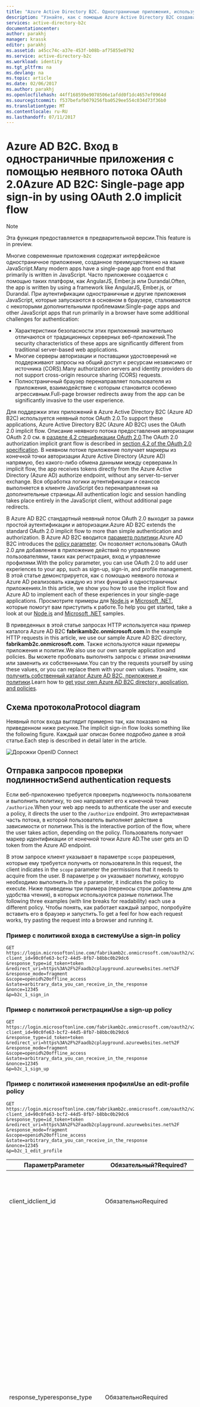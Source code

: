 ```yaml
---
title: "Azure Active Directory B2C. Одностраничные приложения, использующие неявный поток | Документация Майкрософт"
description: "Узнайте, как с помощью Azure Active Directory B2C создавать одностраничные приложения, использующие неявный поток OAuth 2.0."
services: active-directory-b2c
documentationcenter: 
author: parakhj
manager: krassk
editor: parakhj
ms.assetid: a45cc74c-a37e-453f-b08b-af75855e0792
ms.service: active-directory-b2c
ms.workload: identity
ms.tgt_pltfrm: na
ms.devlang: na
ms.topic: article
ms.date: 02/06/2017
ms.author: parakhj
ms.openlocfilehash: 44ff168599e9078506e1afdd0f1dc4657ef0964d
ms.sourcegitcommit: f537befafb079256fba0529ee554c034d73f36b0
ms.translationtype: MT
ms.contentlocale: ru-RU
ms.lasthandoff: 07/11/2017
---
```

# <a name="azure-ad-b2c-single-page-app-sign-in-by-using-oauth-20-implicit-flow"></a><span data-ttu-id="eb1cc-103">Azure AD B2C. Вход в одностраничные приложения с помощью неявного потока OAuth 2.0</span><span class="sxs-lookup"><span data-stu-id="eb1cc-103">Azure AD B2C: Single-page app sign-in by using OAuth 2.0 implicit flow</span></span>

> [!NOTE]
> <span data-ttu-id="eb1cc-104">Эта функция предоставляется в предварительной версии.</span><span class="sxs-lookup"><span data-stu-id="eb1cc-104">This feature is in preview.</span></span>
> 

<span data-ttu-id="eb1cc-105">Многие современные приложения содержат интерфейсное одностраничное приложение, созданное преимущественно на языке JavaScript.</span><span class="sxs-lookup"><span data-stu-id="eb1cc-105">Many modern apps have a single-page app front end that primarily is written in JavaScript.</span></span> <span data-ttu-id="eb1cc-106">Часто приложение создается с помощью таких платформ, как AngularJS, Ember.js или Durandal.</span><span class="sxs-lookup"><span data-stu-id="eb1cc-106">Often, the app is written by using a framework like AngularJS, Ember.js, or Durandal.</span></span> <span data-ttu-id="eb1cc-107">При аутентификации одностраничные и другие приложения JavaScript, которые запускаются в основном в браузере, сталкиваются с некоторыми дополнительными проблемами:</span><span class="sxs-lookup"><span data-stu-id="eb1cc-107">Single-page apps and other JavaScript apps that run primarily in a browser have some additional challenges for authentication:</span></span>

* <span data-ttu-id="eb1cc-108">Характеристики безопасности этих приложений значительно отличаются от традиционных серверных веб-приложений.</span><span class="sxs-lookup"><span data-stu-id="eb1cc-108">The security characteristics of these apps are significantly different from traditional server-based web applications.</span></span>
* <span data-ttu-id="eb1cc-109">Многие серверы авторизации и поставщики удостоверений не поддерживают запросы на общий доступ к ресурсам независимо от источника (CORS).</span><span class="sxs-lookup"><span data-stu-id="eb1cc-109">Many authorization servers and identity providers do not support cross-origin resource sharing (CORS) requests.</span></span>
* <span data-ttu-id="eb1cc-110">Полностраничный браузер перенаправляет пользователя из приложения, взаимодействие с которым становится особенно агрессивным.</span><span class="sxs-lookup"><span data-stu-id="eb1cc-110">Full-page browser redirects away from the app can be significantly invasive to the user experience.</span></span>

<span data-ttu-id="eb1cc-111">Для поддержки этих приложений в Azure Active Directory B2C (Azure AD B2C) используется неявный поток OAuth 2.0.</span><span class="sxs-lookup"><span data-stu-id="eb1cc-111">To support these applications, Azure Active Directory B2C (Azure AD B2C) uses the OAuth 2.0 implicit flow.</span></span> <span data-ttu-id="eb1cc-112">Описание неявного потока предоставления авторизации OAuth 2.0 см. в [разделе 4.2 спецификации OAuth 2.0](http://tools.ietf.org/html/rfc6749).</span><span class="sxs-lookup"><span data-stu-id="eb1cc-112">The OAuth 2.0 authorization implicit grant flow is described in [section 4.2 of the OAuth 2.0 specification](http://tools.ietf.org/html/rfc6749).</span></span> <span data-ttu-id="eb1cc-113">В неявном потоке приложение получает маркеры из конечной точки авторизации Azure Active Directory (Azure AD) напрямую, без какого-либо обмена данными между серверами.</span><span class="sxs-lookup"><span data-stu-id="eb1cc-113">In implicit flow, the app receives tokens directly from the Azure Active Directory (Azure AD) authorize endpoint, without any server-to-server exchange.</span></span> <span data-ttu-id="eb1cc-114">Вся обработка логики аутентификации и сеансов выполняется в клиенте JavaScript без перенаправления на дополнительные страницы.</span><span class="sxs-lookup"><span data-stu-id="eb1cc-114">All authentication logic and session handling takes place entirely in the JavaScript client, without additional page redirects.</span></span>

<span data-ttu-id="eb1cc-115">В Azure AD B2C стандартный неявный поток OAuth 2.0 выходит за рамки простой аутентификации и авторизации.</span><span class="sxs-lookup"><span data-stu-id="eb1cc-115">Azure AD B2C extends the standard OAuth 2.0 implicit flow to more than simple authentication and authorization.</span></span> <span data-ttu-id="eb1cc-116">В Azure AD B2C вводится [параметр политики](active-directory-b2c-reference-policies.md).</span><span class="sxs-lookup"><span data-stu-id="eb1cc-116">Azure AD B2C introduces the [policy parameter](active-directory-b2c-reference-policies.md).</span></span> <span data-ttu-id="eb1cc-117">Он позволяет использовать OAuth 2.0 для добавления в приложение действий по управлению пользователями, таких как регистрация, вход и управление профилями.</span><span class="sxs-lookup"><span data-stu-id="eb1cc-117">With the policy parameter, you can use OAuth 2.0 to add user experiences to your app, such as sign-up, sign-in, and profile management.</span></span> <span data-ttu-id="eb1cc-118">В этой статье демонстрируется, как с помощью неявного потока и Azure AD реализовать каждую из этих функций в одностраничных приложениях.</span><span class="sxs-lookup"><span data-stu-id="eb1cc-118">In this article, we show you how to use the implicit flow and Azure AD to implement each of these experiences in your single-page applications.</span></span> <span data-ttu-id="eb1cc-119">Просмотрите примеры для [Node.js](https://github.com/Azure-Samples/active-directory-b2c-javascript-singlepageapp-nodejs-webapi) и [Microsoft .NET](https://github.com/Azure-Samples/active-directory-b2c-javascript-singlepageapp-dotnet-webapi), которые помогут вам приступить к работе.</span><span class="sxs-lookup"><span data-stu-id="eb1cc-119">To help you get started, take a look at our [Node.js](https://github.com/Azure-Samples/active-directory-b2c-javascript-singlepageapp-nodejs-webapi) and [Microsoft .NET](https://github.com/Azure-Samples/active-directory-b2c-javascript-singlepageapp-dotnet-webapi) samples.</span></span>

<span data-ttu-id="eb1cc-120">В приведенных в этой статье запросах HTTP используется наш пример каталога Azure AD B2C **fabrikamb2c.onmicrosoft.com**.</span><span class="sxs-lookup"><span data-stu-id="eb1cc-120">In the example HTTP requests in this article, we use our sample Azure AD B2C directory, **fabrikamb2c.onmicrosoft.com**.</span></span> <span data-ttu-id="eb1cc-121">Также используются наши примеры приложения и политик.</span><span class="sxs-lookup"><span data-stu-id="eb1cc-121">We also use our own sample application and policies.</span></span> <span data-ttu-id="eb1cc-122">Вы можете пробовать выполнять запросы с этими значениями или заменить их собственными.</span><span class="sxs-lookup"><span data-stu-id="eb1cc-122">You can try the requests yourself by using these values, or you can replace them with your own values.</span></span>
<span data-ttu-id="eb1cc-123">Узнайте, как [получить собственный каталог Azure AD B2C, приложение и политики](#use-your-own-b2c-tenant).</span><span class="sxs-lookup"><span data-stu-id="eb1cc-123">Learn how to [get your own Azure AD B2C directory, application, and policies](#use-your-own-b2c-tenant).</span></span>


## <a name="protocol-diagram"></a><span data-ttu-id="eb1cc-124">Схема протокола</span><span class="sxs-lookup"><span data-stu-id="eb1cc-124">Protocol diagram</span></span>

<span data-ttu-id="eb1cc-125">Неявный поток входа выглядит примерно так, как показано на приведенном ниже рисунке.</span><span class="sxs-lookup"><span data-stu-id="eb1cc-125">The implicit sign-in flow looks something like the following figure.</span></span> <span data-ttu-id="eb1cc-126">Каждый шаг описан более подробно далее в этой статье.</span><span class="sxs-lookup"><span data-stu-id="eb1cc-126">Each step is described in detail later in the article.</span></span>

![Дорожки OpenID Connect](../media/active-directory-v2-flows/convergence_scenarios_implicit.png)

## <a name="send-authentication-requests"></a><span data-ttu-id="eb1cc-128">Отправка запросов проверки подлинности</span><span class="sxs-lookup"><span data-stu-id="eb1cc-128">Send authentication requests</span></span>
<span data-ttu-id="eb1cc-129">Если веб-приложению требуется проверить подлинность пользователя и выполнить политику, то оно направляет его к конечной точке `/authorize`.</span><span class="sxs-lookup"><span data-stu-id="eb1cc-129">When your web app needs to authenticate the user and execute a policy, it directs the user to the `/authorize` endpoint.</span></span> <span data-ttu-id="eb1cc-130">Это интерактивная часть потока, в которой пользователь выполняет действие в зависимости от политики.</span><span class="sxs-lookup"><span data-stu-id="eb1cc-130">This is the interactive portion of the flow, where the user takes action, depending on the policy.</span></span> <span data-ttu-id="eb1cc-131">Пользователь получает маркер идентификации от конечной точки Azure AD.</span><span class="sxs-lookup"><span data-stu-id="eb1cc-131">The user gets an ID token from the Azure AD endpoint.</span></span>

<span data-ttu-id="eb1cc-132">В этом запросе клиент указывает в параметре `scope` разрешения, которые ему требуется получить от пользователя.</span><span class="sxs-lookup"><span data-stu-id="eb1cc-132">In this request, the client indicates in the `scope` parameter the permissions that it needs to acquire from the user.</span></span> <span data-ttu-id="eb1cc-133">В параметре `p` он указывает политику, которую необходимо выполнить.</span><span class="sxs-lookup"><span data-stu-id="eb1cc-133">In the `p` parameter, it indicates the policy to execute.</span></span> <span data-ttu-id="eb1cc-134">Ниже приведены три примера (переносы строк добавлены для удобства чтения), в которых используются разные политики.</span><span class="sxs-lookup"><span data-stu-id="eb1cc-134">The following three examples (with line breaks for readability) each use a different policy.</span></span> <span data-ttu-id="eb1cc-135">Чтобы понять, как работает каждый запрос, попробуйте вставить его в браузер и запустить.</span><span class="sxs-lookup"><span data-stu-id="eb1cc-135">To get a feel for how each request works, try pasting the request into a browser and running it.</span></span>

### <a name="use-a-sign-in-policy"></a><span data-ttu-id="eb1cc-136">Пример с политикой входа в систему</span><span class="sxs-lookup"><span data-stu-id="eb1cc-136">Use a sign-in policy</span></span>
```
GET https://login.microsoftonline.com/fabrikamb2c.onmicrosoft.com/oauth2/v2.0/authorize?
client_id=90c0fe63-bcf2-44d5-8fb7-b8bbc0b29dc6
&response_type=id_token+token
&redirect_uri=https%3A%2F%2Faadb2cplayground.azurewebsites.net%2F
&response_mode=fragment
&scope=openid%20offline_access
&state=arbitrary_data_you_can_receive_in_the_response
&nonce=12345
&p=b2c_1_sign_in
```

### <a name="use-a-sign-up-policy"></a><span data-ttu-id="eb1cc-137">Пример с политикой регистрации</span><span class="sxs-lookup"><span data-stu-id="eb1cc-137">Use a sign-up policy</span></span>
```
GET https://login.microsoftonline.com/fabrikamb2c.onmicrosoft.com/oauth2/v2.0/authorize?
client_id=90c0fe63-bcf2-44d5-8fb7-b8bbc0b29dc6
&response_type=id_token+token
&redirect_uri=https%3A%2F%2Faadb2cplayground.azurewebsites.net%2F
&response_mode=fragment
&scope=openid%20offline_access
&state=arbitrary_data_you_can_receive_in_the_response
&nonce=12345
&p=b2c_1_sign_up
```

### <a name="use-an-edit-profile-policy"></a><span data-ttu-id="eb1cc-138">Пример с политикой изменения профиля</span><span class="sxs-lookup"><span data-stu-id="eb1cc-138">Use an edit-profile policy</span></span>
```
GET https://login.microsoftonline.com/fabrikamb2c.onmicrosoft.com/oauth2/v2.0/authorize?
client_id=90c0fe63-bcf2-44d5-8fb7-b8bbc0b29dc6
&response_type=id_token+token
&redirect_uri=https%3A%2F%2Faadb2cplayground.azurewebsites.net%2F
&response_mode=fragment
&scope=openid%20offline_access
&state=arbitrary_data_you_can_receive_in_the_response
&nonce=12345
&p=b2c_1_edit_profile
```

| <span data-ttu-id="eb1cc-139">Параметр</span><span class="sxs-lookup"><span data-stu-id="eb1cc-139">Parameter</span></span> | <span data-ttu-id="eb1cc-140">Обязательный?</span><span class="sxs-lookup"><span data-stu-id="eb1cc-140">Required?</span></span> | <span data-ttu-id="eb1cc-141">Описание</span><span class="sxs-lookup"><span data-stu-id="eb1cc-141">Description</span></span> |
| --- | --- | --- |
| <span data-ttu-id="eb1cc-142">client_id</span><span class="sxs-lookup"><span data-stu-id="eb1cc-142">client_id</span></span> |<span data-ttu-id="eb1cc-143">Обязательно</span><span class="sxs-lookup"><span data-stu-id="eb1cc-143">Required</span></span> |<span data-ttu-id="eb1cc-144">Идентификатор приложения, назначенный вашему приложению на [портале Azure](https://portal.azure.com).</span><span class="sxs-lookup"><span data-stu-id="eb1cc-144">The application ID assigned to your app in the [Azure portal](https://portal.azure.com).</span></span> |
| <span data-ttu-id="eb1cc-145">response_type</span><span class="sxs-lookup"><span data-stu-id="eb1cc-145">response_type</span></span> |<span data-ttu-id="eb1cc-146">Обязательно</span><span class="sxs-lookup"><span data-stu-id="eb1cc-146">Required</span></span> |<span data-ttu-id="eb1cc-147">Должен включать `id_token` для входа в OpenID Connect.</span><span class="sxs-lookup"><span data-stu-id="eb1cc-147">Must include `id_token` for OpenID Connect sign-in.</span></span> <span data-ttu-id="eb1cc-148">Он также может содержать значение `token` типа ответа.</span><span class="sxs-lookup"><span data-stu-id="eb1cc-148">It also can include the response type `token`.</span></span> <span data-ttu-id="eb1cc-149">Использование `token` позволяет приложению получать маркер доступа непосредственно от конечной точки авторизации, не отправляя новый запрос на вход в эту конечную точку.</span><span class="sxs-lookup"><span data-stu-id="eb1cc-149">If you use `token`, your app can immediately receive an access token from the authorize endpoint, without making a second request to the authorize endpoint.</span></span>  <span data-ttu-id="eb1cc-150">При использовании типа ответа `token` параметр `scope` должен содержать область, определяющую ресурсы, для которых необходимо выдавать маркер.</span><span class="sxs-lookup"><span data-stu-id="eb1cc-150">If you use the `token` response type, the `scope` parameter must contain a scope that indicates which resource to issue the token for.</span></span> |
| <span data-ttu-id="eb1cc-151">redirect_uri</span><span class="sxs-lookup"><span data-stu-id="eb1cc-151">redirect_uri</span></span> |<span data-ttu-id="eb1cc-152">Рекомендуется</span><span class="sxs-lookup"><span data-stu-id="eb1cc-152">Recommended</span></span> |<span data-ttu-id="eb1cc-153">Универсальный код ресурса (URI) перенаправления приложения, на который можно отправлять ответы аутентификации для их получения приложением.</span><span class="sxs-lookup"><span data-stu-id="eb1cc-153">The redirect URI of your app, where authentication responses can be sent and received by your app.</span></span> <span data-ttu-id="eb1cc-154">Он должен в точности соответствовать одному из URI перенаправления, зарегистрированных на портале, но иметь форму закодированного URL-адреса.</span><span class="sxs-lookup"><span data-stu-id="eb1cc-154">It must exactly match one of the redirect URIs that you registered in the portal, except that it must be URL-encoded.</span></span> |
| <span data-ttu-id="eb1cc-155">response_mode</span><span class="sxs-lookup"><span data-stu-id="eb1cc-155">response_mode</span></span> |<span data-ttu-id="eb1cc-156">Рекомендуется</span><span class="sxs-lookup"><span data-stu-id="eb1cc-156">Recommended</span></span> |<span data-ttu-id="eb1cc-157">Указывает метод, с помощью которого результирующий маркер будет отправлен приложению.</span><span class="sxs-lookup"><span data-stu-id="eb1cc-157">Specifies the method to use to send the resulting token back to your app.</span></span>  <span data-ttu-id="eb1cc-158">Для неявных потоков используйте `fragment`.</span><span class="sxs-lookup"><span data-stu-id="eb1cc-158">For implicit flows, use `fragment`.</span></span> |
| <span data-ttu-id="eb1cc-159">scope</span><span class="sxs-lookup"><span data-stu-id="eb1cc-159">scope</span></span> |<span data-ttu-id="eb1cc-160">Обязательно</span><span class="sxs-lookup"><span data-stu-id="eb1cc-160">Required</span></span> |<span data-ttu-id="eb1cc-161">Список областей с разделителями-пробелами.</span><span class="sxs-lookup"><span data-stu-id="eb1cc-161">A space-separated list of scopes.</span></span> <span data-ttu-id="eb1cc-162">При указании одной области также обозначаются запрашиваемые разрешения.</span><span class="sxs-lookup"><span data-stu-id="eb1cc-162">A single scope value indicates to Azure AD both of the permissions that are being requested.</span></span> <span data-ttu-id="eb1cc-163">Область `openid` определяет разрешение на вход пользователя и получение данных о пользователе в форме маркеров идентификации.</span><span class="sxs-lookup"><span data-stu-id="eb1cc-163">The `openid` scope indicates a permission to sign in the user and get data about the user in the form of ID tokens.</span></span> <span data-ttu-id="eb1cc-164">(Мы рассмотрим это более подробно далее в этой статье.) Область `offline_access` для веб-приложений является необязательной.</span><span class="sxs-lookup"><span data-stu-id="eb1cc-164">(We'll talk about this more later in the article.) The `offline_access` scope is optional for web apps.</span></span> <span data-ttu-id="eb1cc-165">Она означает, что вашему приложению потребуется маркер обновления для продолжительного доступа к ресурсам.</span><span class="sxs-lookup"><span data-stu-id="eb1cc-165">It indicates that your app needs a refresh token for long-lived access to resources.</span></span> |
| <span data-ttu-id="eb1cc-166">state</span><span class="sxs-lookup"><span data-stu-id="eb1cc-166">state</span></span> |<span data-ttu-id="eb1cc-167">Рекомендуется</span><span class="sxs-lookup"><span data-stu-id="eb1cc-167">Recommended</span></span> |<span data-ttu-id="eb1cc-168">Значение, включенное в запрос, которое также возвращается в ответе маркера.</span><span class="sxs-lookup"><span data-stu-id="eb1cc-168">A value included in the request that also is returned in the token response.</span></span> <span data-ttu-id="eb1cc-169">Это может быть строка любого содержимого.</span><span class="sxs-lookup"><span data-stu-id="eb1cc-169">It can be a string of any content that you want to use.</span></span> <span data-ttu-id="eb1cc-170">Как правило, с целью предотвращения подделки межсайтовых запросов используется генерируемое случайным образом уникальное значение.</span><span class="sxs-lookup"><span data-stu-id="eb1cc-170">Usually, a randomly generated, unique value is used, to prevent cross-site request forgery attacks.</span></span> <span data-ttu-id="eb1cc-171">Этот параметр также включает сведения о состоянии пользователя в приложении перед созданием запроса на аутентификацию (например, об открытой в тот момент странице).</span><span class="sxs-lookup"><span data-stu-id="eb1cc-171">The state is also used to encode information about the user's state in the app before the authentication request occurred, like the page they were on.</span></span> |
| <span data-ttu-id="eb1cc-172">nonce</span><span class="sxs-lookup"><span data-stu-id="eb1cc-172">nonce</span></span> |<span data-ttu-id="eb1cc-173">Обязательно</span><span class="sxs-lookup"><span data-stu-id="eb1cc-173">Required</span></span> |<span data-ttu-id="eb1cc-174">Значение, включенное в запрос (созданное приложением), которое входит в состав полученного маркера идентификации в качестве утверждения.</span><span class="sxs-lookup"><span data-stu-id="eb1cc-174">A value included in the request (generated by the app) that is included in the resulting ID token as a claim.</span></span> <span data-ttu-id="eb1cc-175">Приложение может проверить это значение во избежание атак с использованием воспроизведения токена.</span><span class="sxs-lookup"><span data-stu-id="eb1cc-175">The app can then verify this value to mitigate token replay attacks.</span></span> <span data-ttu-id="eb1cc-176">Это значение обычно представляет собой случайную уникальную строку, которую можно использовать для определения источника запроса.</span><span class="sxs-lookup"><span data-stu-id="eb1cc-176">Usually, the value is a randomized, unique string that can be used to identify the origin of the request.</span></span> |
| <span data-ttu-id="eb1cc-177">p</span><span class="sxs-lookup"><span data-stu-id="eb1cc-177">p</span></span> |<span data-ttu-id="eb1cc-178">Обязательно</span><span class="sxs-lookup"><span data-stu-id="eb1cc-178">Required</span></span> |<span data-ttu-id="eb1cc-179">Политика, которую необходимо выполнить.</span><span class="sxs-lookup"><span data-stu-id="eb1cc-179">The policy to execute.</span></span> <span data-ttu-id="eb1cc-180">Это имя политики, созданной в клиенте Azure AD B2C.</span><span class="sxs-lookup"><span data-stu-id="eb1cc-180">It's the name of a policy that is created in your Azure AD B2C tenant.</span></span> <span data-ttu-id="eb1cc-181">Оно должно начинаться с **b2c\_1\_**.</span><span class="sxs-lookup"><span data-stu-id="eb1cc-181">The policy name value should begin with **b2c\_1\_**.</span></span> <span data-ttu-id="eb1cc-182">Дополнительные сведения см. в [документации по встроенным политикам Azure AD B2C](active-directory-b2c-reference-policies.md).</span><span class="sxs-lookup"><span data-stu-id="eb1cc-182">For more information, see [Azure AD B2C built-in policies](active-directory-b2c-reference-policies.md).</span></span> |
| <span data-ttu-id="eb1cc-183">prompt</span><span class="sxs-lookup"><span data-stu-id="eb1cc-183">prompt</span></span> |<span data-ttu-id="eb1cc-184">Необязательно</span><span class="sxs-lookup"><span data-stu-id="eb1cc-184">Optional</span></span> |<span data-ttu-id="eb1cc-185">Требуемый тип взаимодействия с пользователем.</span><span class="sxs-lookup"><span data-stu-id="eb1cc-185">The type of user interaction that's required.</span></span> <span data-ttu-id="eb1cc-186">В настоящее время поддерживается только значение `login`.</span><span class="sxs-lookup"><span data-stu-id="eb1cc-186">Currently, the only valid value is `login`.</span></span> <span data-ttu-id="eb1cc-187">При этом значении пользователь должен ввести учетные данные по запросу.</span><span class="sxs-lookup"><span data-stu-id="eb1cc-187">This forces the user to enter their credentials on that request.</span></span> <span data-ttu-id="eb1cc-188">Единый вход не сработает.</span><span class="sxs-lookup"><span data-stu-id="eb1cc-188">Single sign-on will not take effect.</span></span> |

<span data-ttu-id="eb1cc-189">На этом этапе пользователю предлагается выполнить рабочий процесс политики.</span><span class="sxs-lookup"><span data-stu-id="eb1cc-189">At this point, the user is asked to complete the policy's workflow.</span></span> <span data-ttu-id="eb1cc-190">Для этого могут потребоваться ввод имени пользователя и пароля, вход с помощью удостоверения социальной сети, регистрация в каталоге или любые другие шаги.</span><span class="sxs-lookup"><span data-stu-id="eb1cc-190">This might involve the user entering their username and password, signing in with a social identity, signing up for the directory, or any other number of steps.</span></span> <span data-ttu-id="eb1cc-191">Действия пользователя определяются в политике.</span><span class="sxs-lookup"><span data-stu-id="eb1cc-191">User actions depend on how the policy is defined.</span></span>

<span data-ttu-id="eb1cc-192">Когда пользователь выполнит рабочий процесс политики, служба Azure AD вернет ответ приложению, используя значение, указанное для `redirect_uri`.</span><span class="sxs-lookup"><span data-stu-id="eb1cc-192">After the user completes the policy, Azure AD returns a response to your app at the value you used for `redirect_uri`.</span></span> <span data-ttu-id="eb1cc-193">Она использует метод, указанный в параметре `response_mode`.</span><span class="sxs-lookup"><span data-stu-id="eb1cc-193">It uses the method specified in the `response_mode` parameter.</span></span> <span data-ttu-id="eb1cc-194">Во всех сценариях действий пользователя ответ будет одинаковым независимо от политики, которая была выполнена.</span><span class="sxs-lookup"><span data-stu-id="eb1cc-194">The response is exactly the same for each of the user action scenarios, independent of the policy that was executed.</span></span>

### <a name="successful-response"></a><span data-ttu-id="eb1cc-195">Успешный ответ</span><span class="sxs-lookup"><span data-stu-id="eb1cc-195">Successful response</span></span>
<span data-ttu-id="eb1cc-196">Успешный ответ с использованием `response_mode=fragment` и `response_type=id_token+token` выглядит следующим образом (разрывы строк — для удобства чтения):</span><span class="sxs-lookup"><span data-stu-id="eb1cc-196">A successful response that uses `response_mode=fragment` and `response_type=id_token+token` looks like the following, with line breaks for legibility:</span></span>

```
GET https://aadb2cplayground.azurewebsites.net/#
access_token=eyJ0eXAiOiJKV1QiLCJhbGciOiJSUzI1NiIsIng1dCI6Ik5HVEZ2ZEstZnl0aEV1Q...
&token_type=Bearer
&expires_in=3599
&scope="90c0fe63-bcf2-44d5-8fb7-b8bbc0b29dc6 offline_access",
&id_token=eyJ0eXAiOiJKV1QiLCJhbGciOiJSUzI1NiIsIng1dCI6Ik5HVEZ2ZEstZnl0aEV1Q...
&state=arbitrary_data_you_sent_earlier
```

| <span data-ttu-id="eb1cc-197">Параметр</span><span class="sxs-lookup"><span data-stu-id="eb1cc-197">Parameter</span></span> | <span data-ttu-id="eb1cc-198">Описание</span><span class="sxs-lookup"><span data-stu-id="eb1cc-198">Description</span></span> |
| --- | --- |
| <span data-ttu-id="eb1cc-199">access_token</span><span class="sxs-lookup"><span data-stu-id="eb1cc-199">access_token</span></span> |<span data-ttu-id="eb1cc-200">Маркер доступа, запрошенный приложением.</span><span class="sxs-lookup"><span data-stu-id="eb1cc-200">The access token that the app requested.</span></span>  <span data-ttu-id="eb1cc-201">Маркер доступа не следует расшифровывать или каким-либо иным образом проверять.</span><span class="sxs-lookup"><span data-stu-id="eb1cc-201">The access token should not be decoded or otherwise inspected.</span></span> <span data-ttu-id="eb1cc-202">Его можно рассматривать как непрозрачную строку.</span><span class="sxs-lookup"><span data-stu-id="eb1cc-202">It can be treated as an opaque string.</span></span> |
| <span data-ttu-id="eb1cc-203">token_type</span><span class="sxs-lookup"><span data-stu-id="eb1cc-203">token_type</span></span> |<span data-ttu-id="eb1cc-204">Значение типа маркера.</span><span class="sxs-lookup"><span data-stu-id="eb1cc-204">The token type value.</span></span> <span data-ttu-id="eb1cc-205">Единственный тип, поддерживаемый Azure AD — носитель.</span><span class="sxs-lookup"><span data-stu-id="eb1cc-205">The only type that Azure AD supports is Bearer.</span></span> |
| <span data-ttu-id="eb1cc-206">expires_in</span><span class="sxs-lookup"><span data-stu-id="eb1cc-206">expires_in</span></span> |<span data-ttu-id="eb1cc-207">Срок действия маркера доступа (в секундах).</span><span class="sxs-lookup"><span data-stu-id="eb1cc-207">The length of time that the access token is valid (in seconds).</span></span> |
| <span data-ttu-id="eb1cc-208">scope</span><span class="sxs-lookup"><span data-stu-id="eb1cc-208">scope</span></span> |<span data-ttu-id="eb1cc-209">Области, для которых действителен маркер.</span><span class="sxs-lookup"><span data-stu-id="eb1cc-209">The scopes that the token is valid for.</span></span> <span data-ttu-id="eb1cc-210">Области также можно использовать, чтобы кэшировать маркеры для последующего использования.</span><span class="sxs-lookup"><span data-stu-id="eb1cc-210">You also can use scopes to cache tokens for later use.</span></span> |
| <span data-ttu-id="eb1cc-211">id_token</span><span class="sxs-lookup"><span data-stu-id="eb1cc-211">id_token</span></span> |<span data-ttu-id="eb1cc-212">Маркер идентификации, запрошенный приложением.</span><span class="sxs-lookup"><span data-stu-id="eb1cc-212">The ID token that the app requested.</span></span> <span data-ttu-id="eb1cc-213">Вы можете использовать маркер идентификации для проверки личности пользователя и запуска сеанса пользователя.</span><span class="sxs-lookup"><span data-stu-id="eb1cc-213">You can use the ID token to verify the user's identity and begin a session with the user.</span></span> <span data-ttu-id="eb1cc-214">Дополнительные сведения о маркерах идентификации и их содержимом см. в [справочнике по маркерам Azure AD B2C](active-directory-b2c-reference-tokens.md).</span><span class="sxs-lookup"><span data-stu-id="eb1cc-214">For more information about ID tokens and their contents, see the [Azure AD B2C token reference](active-directory-b2c-reference-tokens.md).</span></span> |
| <span data-ttu-id="eb1cc-215">state</span><span class="sxs-lookup"><span data-stu-id="eb1cc-215">state</span></span> |<span data-ttu-id="eb1cc-216">Если запрос содержит параметр `state`, то в ответе должно отображаться то же значение.</span><span class="sxs-lookup"><span data-stu-id="eb1cc-216">If a `state` parameter is included in the request, the same value should appear in the response.</span></span> <span data-ttu-id="eb1cc-217">Приложение должно проверить, совпадают ли значения параметра `state` в запросе и ответе.</span><span class="sxs-lookup"><span data-stu-id="eb1cc-217">The app should verify that the `state` values in the request and response are identical.</span></span> |

### <a name="error-response"></a><span data-ttu-id="eb1cc-218">Сообщение об ошибке</span><span class="sxs-lookup"><span data-stu-id="eb1cc-218">Error response</span></span>
<span data-ttu-id="eb1cc-219">Сообщения об ошибках также можно отправлять на универсальный код ресурса (URI) перенаправления, чтобы приложение могло их правильно обработать:</span><span class="sxs-lookup"><span data-stu-id="eb1cc-219">Error responses also can be sent to the redirect URI so that the app can handle them appropriately:</span></span>

```
GET https://aadb2cplayground.azurewebsites.net/#
error=access_denied
&error_description=the+user+canceled+the+authentication
&state=arbitrary_data_you_can_receive_in_the_response
```

| <span data-ttu-id="eb1cc-220">Параметр</span><span class="sxs-lookup"><span data-stu-id="eb1cc-220">Parameter</span></span> | <span data-ttu-id="eb1cc-221">Описание</span><span class="sxs-lookup"><span data-stu-id="eb1cc-221">Description</span></span> |
| --- | --- |
| <span data-ttu-id="eb1cc-222">error</span><span class="sxs-lookup"><span data-stu-id="eb1cc-222">error</span></span> |<span data-ttu-id="eb1cc-223">Строка кода ошибки, используемая для классификации типов возникших ошибок.</span><span class="sxs-lookup"><span data-stu-id="eb1cc-223">An error code string used to classify types of errors that occur.</span></span> <span data-ttu-id="eb1cc-224">Код ошибки также можно использовать для обработки ошибок.</span><span class="sxs-lookup"><span data-stu-id="eb1cc-224">You also can use the error code for error handling.</span></span> |
| <span data-ttu-id="eb1cc-225">error_description</span><span class="sxs-lookup"><span data-stu-id="eb1cc-225">error_description</span></span> |<span data-ttu-id="eb1cc-226">Конкретное сообщение об ошибке, с помощью которого можно определить первопричину возникновения ошибки аутентификации.</span><span class="sxs-lookup"><span data-stu-id="eb1cc-226">A specific error message that can help you identify the root cause of an authentication error.</span></span> |
| <span data-ttu-id="eb1cc-227">state</span><span class="sxs-lookup"><span data-stu-id="eb1cc-227">state</span></span> |<span data-ttu-id="eb1cc-228">См. полное описание в предыдущей таблице.</span><span class="sxs-lookup"><span data-stu-id="eb1cc-228">See the full description in the preceding table.</span></span> <span data-ttu-id="eb1cc-229">Если запрос содержит параметр `state`, то в ответе должно отображаться то же значение.</span><span class="sxs-lookup"><span data-stu-id="eb1cc-229">If a `state` parameter is included in the request, the same value should appear in the response.</span></span> <span data-ttu-id="eb1cc-230">Приложение должно проверить, совпадают ли значения параметра `state` в запросе и ответе.</span><span class="sxs-lookup"><span data-stu-id="eb1cc-230">The app should verify that the `state` values in the request and response are identical.</span></span>|

## <a name="validate-the-id-token"></a><span data-ttu-id="eb1cc-231">Проверка маркера идентификации</span><span class="sxs-lookup"><span data-stu-id="eb1cc-231">Validate the ID token</span></span>
<span data-ttu-id="eb1cc-232">Получение маркера идентификации не является достаточным для прохождения пользователем аутентификации.</span><span class="sxs-lookup"><span data-stu-id="eb1cc-232">Receiving an ID token is not enough to authenticate the user.</span></span> <span data-ttu-id="eb1cc-233">Необходимо проверить подпись маркера идентификации и сопоставить утверждения в маркере с требованиями вашего приложения.</span><span class="sxs-lookup"><span data-stu-id="eb1cc-233">You must validate the ID token's signature, and verify the claims in the token per your app's requirements.</span></span> <span data-ttu-id="eb1cc-234">В Azure AD B2C для подписи маркеров и проверки их правильности используются [веб-маркеры JSON Web Token (JWT)](http://self-issued.info/docs/draft-ietf-oauth-json-web-token.html) и шифрование с открытым ключом.</span><span class="sxs-lookup"><span data-stu-id="eb1cc-234">Azure AD B2C uses [JSON Web Tokens (JWTs)](http://self-issued.info/docs/draft-ietf-oauth-json-web-token.html) and public key cryptography to sign tokens and verify that they are valid.</span></span>

<span data-ttu-id="eb1cc-235">Для проверки маркеров JWT доступны многие библиотеки с открытым исходным кодом в зависимости от выбранного языка.</span><span class="sxs-lookup"><span data-stu-id="eb1cc-235">Many open-source libraries are available for validating JWTs, depending on the language you prefer to use.</span></span> <span data-ttu-id="eb1cc-236">Рекомендуется изучить доступные библиотеки с открытым исходным кодом, а не реализовывать логику проверки самостоятельно.</span><span class="sxs-lookup"><span data-stu-id="eb1cc-236">Consider exploring available open-source libraries rather than implementing your own validation logic.</span></span> <span data-ttu-id="eb1cc-237">Сведения, приведенные в данной статье, помогут вам узнать, как правильно использовать эти библиотеки.</span><span class="sxs-lookup"><span data-stu-id="eb1cc-237">You can use the information in this article to help you learn how to properly use those libraries.</span></span>

<span data-ttu-id="eb1cc-238">Служба Azure AD B2C имеет конечную точку метаданных OpenID Connect.</span><span class="sxs-lookup"><span data-stu-id="eb1cc-238">Azure AD B2C has an OpenID Connect metadata endpoint.</span></span> <span data-ttu-id="eb1cc-239">Приложение может использовать конечную точку для получения сведений об Azure AD B2C в среде выполнения.</span><span class="sxs-lookup"><span data-stu-id="eb1cc-239">An app can use the endpoint to fetch information about Azure AD B2C at runtime.</span></span> <span data-ttu-id="eb1cc-240">Эти сведения включают конечные точки, содержимое маркеров и ключи подписи маркеров.</span><span class="sxs-lookup"><span data-stu-id="eb1cc-240">This information includes endpoints, token contents, and token signing keys.</span></span> <span data-ttu-id="eb1cc-241">Для каждой политики в клиенте Azure AD B2C есть собственный документ метаданных JSON.</span><span class="sxs-lookup"><span data-stu-id="eb1cc-241">There is a JSON metadata document for each policy in your Azure AD B2C tenant.</span></span> <span data-ttu-id="eb1cc-242">Например, документ метаданных для политики b2c_1_sign_in в клиенте fabrikamb2c.onmicrosoft.com находится в каталоге:</span><span class="sxs-lookup"><span data-stu-id="eb1cc-242">For example, the metadata document for the b2c_1_sign_in policy in the fabrikamb2c.onmicrosoft.com tenant is located at:</span></span>

`https://login.microsoftonline.com/fabrikamb2c.onmicrosoft.com/v2.0/.well-known/openid-configuration?p=b2c_1_sign_in`

<span data-ttu-id="eb1cc-243">Одно из свойств этого документа конфигурации — `jwks_uri`.</span><span class="sxs-lookup"><span data-stu-id="eb1cc-243">One of the properties of this configuration document is the `jwks_uri`.</span></span> <span data-ttu-id="eb1cc-244">Значение для точно такой же политики будет следующим:</span><span class="sxs-lookup"><span data-stu-id="eb1cc-244">The value for the same policy would be:</span></span>

`https://login.microsoftonline.com/fabrikamb2c.onmicrosoft.com/discovery/v2.0/keys?p=b2c_1_sign_in`

<span data-ttu-id="eb1cc-245">Чтобы определить, какая политика была использована для подписи маркера идентификации (а также определить, откуда получать метаданные), можно воспользоваться одним из двух вариантов.</span><span class="sxs-lookup"><span data-stu-id="eb1cc-245">To determine which policy was used to sign an ID token (and where to fetch the metadata from), you have two options.</span></span> <span data-ttu-id="eb1cc-246">Сначала имя политики включается в утверждение `acr` в `id_token`.</span><span class="sxs-lookup"><span data-stu-id="eb1cc-246">First, the policy name is included in the `acr` claim in `id_token`.</span></span> <span data-ttu-id="eb1cc-247">Сведения об анализе утверждений маркера идентификации см. в [справочнике по маркерам Azure AD B2C](active-directory-b2c-reference-tokens.md).</span><span class="sxs-lookup"><span data-stu-id="eb1cc-247">For information about how to parse the claims from an ID token, see the [Azure AD B2C token reference](active-directory-b2c-reference-tokens.md).</span></span> <span data-ttu-id="eb1cc-248">Другой вариант — закодировать политику в значении параметра `state` при отправке запроса.</span><span class="sxs-lookup"><span data-stu-id="eb1cc-248">Your other option is to encode the policy in the value of the `state` parameter when you issue the request.</span></span> <span data-ttu-id="eb1cc-249">Затем декодировать параметр `state`, чтобы определить, какая политика была использована.</span><span class="sxs-lookup"><span data-stu-id="eb1cc-249">Then, decode the `state` parameter to determine which policy was used.</span></span> <span data-ttu-id="eb1cc-250">Каждый из этих методов является допустимым.</span><span class="sxs-lookup"><span data-stu-id="eb1cc-250">Either method is valid.</span></span>

<span data-ttu-id="eb1cc-251">После получения документа метаданных из конечной точки метаданных OpenID Connect можно использовать открытые ключи RSA-256, расположенные в этой конечной точке, для проверки подписи маркера идентификации.</span><span class="sxs-lookup"><span data-stu-id="eb1cc-251">After you've acquired the metadata document from the OpenID Connect metadata endpoint, you can use the RSA-256 public keys (located at this endpoint) to validate the signature of the ID token.</span></span> <span data-ttu-id="eb1cc-252">В каждый момент времени в этой конечной точке может находиться множество ключей, каждый из которых определяется `kid`.</span><span class="sxs-lookup"><span data-stu-id="eb1cc-252">There might be multiple keys listed at this endpoint at any given time, each identified by a `kid`.</span></span> <span data-ttu-id="eb1cc-253">Заголовок `id_token` также содержит утверждение `kid`.</span><span class="sxs-lookup"><span data-stu-id="eb1cc-253">The header of `id_token` also contains a `kid` claim.</span></span> <span data-ttu-id="eb1cc-254">Оно указывает на ключ, который был использован для подписи маркера идентификации.</span><span class="sxs-lookup"><span data-stu-id="eb1cc-254">It indicates which of these keys was used to sign the ID token.</span></span> <span data-ttu-id="eb1cc-255">Дополнительные сведения см. в [справочнике по маркерам Azure AD B2C](active-directory-b2c-reference-tokens.md), включая раздел [Проверка маркеров](active-directory-b2c-reference-tokens.md#token-validation).</span><span class="sxs-lookup"><span data-stu-id="eb1cc-255">For more information, including learning about [validating tokens](active-directory-b2c-reference-tokens.md#token-validation), see the [Azure AD B2C token reference](active-directory-b2c-reference-tokens.md).</span></span>
<!--TODO: Improve the information on this-->

<span data-ttu-id="eb1cc-256">После проверки подписи маркера идентификации для некоторых утверждений требуется проверка.</span><span class="sxs-lookup"><span data-stu-id="eb1cc-256">After you validate the signature of the ID token, several claims require verification.</span></span> <span data-ttu-id="eb1cc-257">Например:</span><span class="sxs-lookup"><span data-stu-id="eb1cc-257">For example:</span></span>

* <span data-ttu-id="eb1cc-258">Проверьте утверждение `nonce` во избежание атак с использованием воспроизведения маркеров.</span><span class="sxs-lookup"><span data-stu-id="eb1cc-258">Validate the `nonce` claim to prevent token replay attacks.</span></span> <span data-ttu-id="eb1cc-259">Его значение должно совпадать с указанным вами в запросе на вход.</span><span class="sxs-lookup"><span data-stu-id="eb1cc-259">Its value should be what you specified in the sign-in request.</span></span>
* <span data-ttu-id="eb1cc-260">Проверьте утверждение `aud`, чтобы убедиться, что для вашего приложения был выдан маркер идентификации.</span><span class="sxs-lookup"><span data-stu-id="eb1cc-260">Validate the `aud` claim to ensure that the ID token was issued for your app.</span></span> <span data-ttu-id="eb1cc-261">Его значением должен быть идентификатор приложения вашего приложения.</span><span class="sxs-lookup"><span data-stu-id="eb1cc-261">Its value should be the application ID of your app.</span></span>
* <span data-ttu-id="eb1cc-262">Проверьте утверждения `iat` и `exp`, чтобы убедиться, что срок действия маркера идентификации не истек.</span><span class="sxs-lookup"><span data-stu-id="eb1cc-262">Validate the `iat` and `exp` claims to ensure that the ID token has not expired.</span></span>

<span data-ttu-id="eb1cc-263">Вам нужно выполнить дополнительные проверки, которые подробно описаны в [спецификации OpenID Connect Core](http://openid.net/specs/openid-connect-core-1_0.html).</span><span class="sxs-lookup"><span data-stu-id="eb1cc-263">Several more validations that you should perform are described in detail in the [OpenID Connect Core Spec](http://openid.net/specs/openid-connect-core-1_0.html).</span></span> <span data-ttu-id="eb1cc-264">Вам также может потребоваться проверить дополнительные утверждения в зависимости от сценария.</span><span class="sxs-lookup"><span data-stu-id="eb1cc-264">You might also want to validate additional claims, depending on your scenario.</span></span> <span data-ttu-id="eb1cc-265">Ниже приведены некоторые из стандартных проверок:</span><span class="sxs-lookup"><span data-stu-id="eb1cc-265">Some common validations include:</span></span>

* <span data-ttu-id="eb1cc-266">Обеспечение регистрации пользователя или организации в приложении.</span><span class="sxs-lookup"><span data-stu-id="eb1cc-266">Ensuring that the user or organization has signed up for the app.</span></span>
* <span data-ttu-id="eb1cc-267">Предоставление пользователю необходимого уровня авторизации и привилегий.</span><span class="sxs-lookup"><span data-stu-id="eb1cc-267">Ensuring that the user has proper authorization and privileges.</span></span>
* <span data-ttu-id="eb1cc-268">Обеспечение определенного уровня аутентификации, например с помощью Многофакторной идентификации Azure.</span><span class="sxs-lookup"><span data-stu-id="eb1cc-268">Ensuring that a certain strength of authentication has occurred, such as by using Azure Multi-Factor Authentication.</span></span>

<span data-ttu-id="eb1cc-269">Дополнительные сведения об утверждениях в маркере идентификации см. в [справочнике по маркерам Azure AD B2C](active-directory-b2c-reference-tokens.md).</span><span class="sxs-lookup"><span data-stu-id="eb1cc-269">For more information about the claims in an ID token, see the [Azure AD B2C token reference](active-directory-b2c-reference-tokens.md).</span></span>

<span data-ttu-id="eb1cc-270">После полной проверки маркера идентификации можно запустить сеанс пользователя.</span><span class="sxs-lookup"><span data-stu-id="eb1cc-270">After you have completely validated the ID token, you can begin a session with the user.</span></span> <span data-ttu-id="eb1cc-271">В приложении используйте утверждения в маркере идентификации для получения сведений о пользователе.</span><span class="sxs-lookup"><span data-stu-id="eb1cc-271">In your app, use the claims in the ID token to obtain information about the user.</span></span> <span data-ttu-id="eb1cc-272">Эти сведения можно использовать для отображения, записей, авторизации и т. д.</span><span class="sxs-lookup"><span data-stu-id="eb1cc-272">This information can be used for display, records, authorization, and so on.</span></span>

## <a name="get-access-tokens"></a><span data-ttu-id="eb1cc-273">Получение маркеров доступа</span><span class="sxs-lookup"><span data-stu-id="eb1cc-273">Get access tokens</span></span>
<span data-ttu-id="eb1cc-274">Если вашим веб-приложениям требуется только выполнять политики, вы можете пропустить следующие несколько разделов.</span><span class="sxs-lookup"><span data-stu-id="eb1cc-274">If the only thing your web apps needs to do is execute policies, you can skip the next few sections.</span></span> <span data-ttu-id="eb1cc-275">Сведения в следующих разделах применяются только к веб-приложениям, которым необходимо выполнять защищенные аутентификацией вызовы веб-API, защищенные Azure AD B2C.</span><span class="sxs-lookup"><span data-stu-id="eb1cc-275">The information in the following sections are applicable only to web apps that need to make authenticated calls to a web API, and which are protected by Azure AD B2C.</span></span>

<span data-ttu-id="eb1cc-276">Теперь, когда пользователь вошел в одностраничное приложение, можно получить маркеры доступа для вызова интерфейсов веб-API, защищенных с помощью Azure AD.</span><span class="sxs-lookup"><span data-stu-id="eb1cc-276">Now that you've signed the user in to your single-page app, you can get access tokens for calling web APIs that are secured by Azure AD.</span></span> <span data-ttu-id="eb1cc-277">Даже если вы уже получили маркер с помощью типа ответа `token`, то этот метод можно использовать для получения маркеров для дополнительных ресурсов. При этом пользователям не нужно повторно выполнять вход.</span><span class="sxs-lookup"><span data-stu-id="eb1cc-277">Even if you have already received a token by using the `token` response type, you can use this method to acquire tokens for additional resources without redirecting the user to sign in again.</span></span>

<span data-ttu-id="eb1cc-278">В обычном потоке веб-приложения маркеры можно получить, отправив запрос к конечной точке `/token`.</span><span class="sxs-lookup"><span data-stu-id="eb1cc-278">In a typical web app flow, you would do this by making a request to the `/token` endpoint.</span></span>  <span data-ttu-id="eb1cc-279">Однако конечная точка не поддерживает запросы CORS, поэтому получение и обновление маркеров с помощью вызовов AJAX недоступно.</span><span class="sxs-lookup"><span data-stu-id="eb1cc-279">However, the endpoint does not support CORS requests, so making AJAX calls to get and refresh tokens is not an option.</span></span> <span data-ttu-id="eb1cc-280">Вместо этого для получения новых маркеров для других веб-API можно использовать неявный поток данных в скрытом HTML-элементе iframe.</span><span class="sxs-lookup"><span data-stu-id="eb1cc-280">Instead, you can use the implicit flow in a hidden HTML iframe element to get new tokens for other web APIs.</span></span> <span data-ttu-id="eb1cc-281">Ниже приведен пример (разрывы строк — для удобства чтения):</span><span class="sxs-lookup"><span data-stu-id="eb1cc-281">Here's an example, with line breaks for legibility:</span></span>

```

https://login.microsoftonline.com/fabrikamb2c.onmicrosoft.com/oauth2/v2.0/authorize?
client_id=90c0fe63-bcf2-44d5-8fb7-b8bbc0b29dc6
&response_type=token
&redirect_uri=https%3A%2F%2Faadb2cplayground.azurewebsites.net%2F
&scope=https%3A%2F%2Fapi.contoso.com%2Ftasks.read
&response_mode=fragment
&state=arbitrary_data_you_can_receive_in_the_response
&nonce=12345
&prompt=none
&domain_hint=organizations
&login_hint=myuser@mycompany.com
&p=b2c_1_sign_in
```

| <span data-ttu-id="eb1cc-282">Параметр</span><span class="sxs-lookup"><span data-stu-id="eb1cc-282">Parameter</span></span> | <span data-ttu-id="eb1cc-283">Обязательный?</span><span class="sxs-lookup"><span data-stu-id="eb1cc-283">Required?</span></span> | <span data-ttu-id="eb1cc-284">Описание</span><span class="sxs-lookup"><span data-stu-id="eb1cc-284">Description</span></span> |
| --- | --- | --- |
| <span data-ttu-id="eb1cc-285">client_id</span><span class="sxs-lookup"><span data-stu-id="eb1cc-285">client_id</span></span> |<span data-ttu-id="eb1cc-286">Обязательно</span><span class="sxs-lookup"><span data-stu-id="eb1cc-286">Required</span></span> |<span data-ttu-id="eb1cc-287">Идентификатор приложения, назначенный вашему приложению на [портале Azure](https://portal.azure.com).</span><span class="sxs-lookup"><span data-stu-id="eb1cc-287">The application ID assigned to your app in the [Azure portal](https://portal.azure.com).</span></span> |
| <span data-ttu-id="eb1cc-288">response_type</span><span class="sxs-lookup"><span data-stu-id="eb1cc-288">response_type</span></span> |<span data-ttu-id="eb1cc-289">Обязательно</span><span class="sxs-lookup"><span data-stu-id="eb1cc-289">Required</span></span> |<span data-ttu-id="eb1cc-290">Должен включать `id_token` для входа в OpenID Connect.</span><span class="sxs-lookup"><span data-stu-id="eb1cc-290">Must include `id_token` for OpenID Connect sign-in.</span></span>  <span data-ttu-id="eb1cc-291">Этот параметр также может содержать `token` типа ответа.</span><span class="sxs-lookup"><span data-stu-id="eb1cc-291">It might also include the response type `token`.</span></span> <span data-ttu-id="eb1cc-292">Если использовать `token`, то приложение сможет получить маркер доступа непосредственно от конечной точки авторизации, не отправляя новый запрос на вход в эту конечную точку.</span><span class="sxs-lookup"><span data-stu-id="eb1cc-292">If you use `token` here, your app can immediately receive an access token from the authorize endpoint, without making a second request to the authorize endpoint.</span></span> <span data-ttu-id="eb1cc-293">При использовании типа ответа `token` параметр `scope` должен содержать область, определяющую ресурсы, для которых необходимо выдавать маркер.</span><span class="sxs-lookup"><span data-stu-id="eb1cc-293">If you use the `token` response type, the `scope` parameter must contain a scope that indicates which resource to issue the token for.</span></span> |
| <span data-ttu-id="eb1cc-294">redirect_uri</span><span class="sxs-lookup"><span data-stu-id="eb1cc-294">redirect_uri</span></span> |<span data-ttu-id="eb1cc-295">Рекомендуется</span><span class="sxs-lookup"><span data-stu-id="eb1cc-295">Recommended</span></span> |<span data-ttu-id="eb1cc-296">Универсальный код ресурса (URI) перенаправления приложения, на который можно отправлять ответы аутентификации для их получения приложением.</span><span class="sxs-lookup"><span data-stu-id="eb1cc-296">The redirect URI of your app, where authentication responses can be sent and received by your app.</span></span> <span data-ttu-id="eb1cc-297">Он должен в точности соответствовать одному из универсальных кодов ресурса (URI) перенаправления, зарегистрированных на портале, но иметь форму URL-адреса.</span><span class="sxs-lookup"><span data-stu-id="eb1cc-297">It must exactly match one of the redirect URIs you registered in the portal, except that it must be URL-encoded.</span></span> |
| <span data-ttu-id="eb1cc-298">scope</span><span class="sxs-lookup"><span data-stu-id="eb1cc-298">scope</span></span> |<span data-ttu-id="eb1cc-299">Обязательно</span><span class="sxs-lookup"><span data-stu-id="eb1cc-299">Required</span></span> |<span data-ttu-id="eb1cc-300">Список областей с разделителями-пробелами.</span><span class="sxs-lookup"><span data-stu-id="eb1cc-300">A space-separated list of scopes.</span></span>  <span data-ttu-id="eb1cc-301">Для получения маркеров укажите все области, которые необходимы для целевого ресурса.</span><span class="sxs-lookup"><span data-stu-id="eb1cc-301">For getting tokens, include all scopes that you require for the intended resource.</span></span> |
| <span data-ttu-id="eb1cc-302">response_mode</span><span class="sxs-lookup"><span data-stu-id="eb1cc-302">response_mode</span></span> |<span data-ttu-id="eb1cc-303">Рекомендуется</span><span class="sxs-lookup"><span data-stu-id="eb1cc-303">Recommended</span></span> |<span data-ttu-id="eb1cc-304">Указывает метод, с помощью которого результирующий маркер будет отправлен приложению.</span><span class="sxs-lookup"><span data-stu-id="eb1cc-304">Specifies the method that is used to send the resulting token back to your app.</span></span>  <span data-ttu-id="eb1cc-305">Возможные значения: `query`, `form_post` или `fragment`.</span><span class="sxs-lookup"><span data-stu-id="eb1cc-305">Can be `query`, `form_post`, or `fragment`.</span></span> |
| <span data-ttu-id="eb1cc-306">state</span><span class="sxs-lookup"><span data-stu-id="eb1cc-306">state</span></span> |<span data-ttu-id="eb1cc-307">Рекомендуется</span><span class="sxs-lookup"><span data-stu-id="eb1cc-307">Recommended</span></span> |<span data-ttu-id="eb1cc-308">Значение, включенное в запрос, которое также возвращается в ответе маркера.</span><span class="sxs-lookup"><span data-stu-id="eb1cc-308">A value included in the request that is returned in the token response.</span></span>  <span data-ttu-id="eb1cc-309">Это может быть строка любого содержимого.</span><span class="sxs-lookup"><span data-stu-id="eb1cc-309">It can be a string of any content that you want to use.</span></span>  <span data-ttu-id="eb1cc-310">Как правило, с целью предотвращения подделки межсайтовых запросов используется генерируемое случайным образом уникальное значение.</span><span class="sxs-lookup"><span data-stu-id="eb1cc-310">Usually, a randomly generated, unique value is used, to prevent cross-site request forgery attacks.</span></span>  <span data-ttu-id="eb1cc-311">Параметр state используется также для кодирования сведений о состоянии пользователя в приложении перед созданием запроса на аутентификацию.</span><span class="sxs-lookup"><span data-stu-id="eb1cc-311">The state also is used to encode information about the user's state in the app before the authentication request occurred.</span></span> <span data-ttu-id="eb1cc-312">Например, сведений об открытой на тот момент странице или представлении.</span><span class="sxs-lookup"><span data-stu-id="eb1cc-312">For example, the page or view the user was on.</span></span> |
| <span data-ttu-id="eb1cc-313">nonce</span><span class="sxs-lookup"><span data-stu-id="eb1cc-313">nonce</span></span> |<span data-ttu-id="eb1cc-314">Обязательно</span><span class="sxs-lookup"><span data-stu-id="eb1cc-314">Required</span></span> |<span data-ttu-id="eb1cc-315">Значение, включенное в запрос и созданное приложением, которое входит в состав полученного маркера идентификации в качестве утверждения.</span><span class="sxs-lookup"><span data-stu-id="eb1cc-315">A value included in the request, generated by the app, that is included in the resulting ID token as a claim.</span></span>  <span data-ttu-id="eb1cc-316">Приложение может проверить это значение во избежание атак с использованием воспроизведения токена.</span><span class="sxs-lookup"><span data-stu-id="eb1cc-316">The app can then verify this value to mitigate token replay attacks.</span></span> <span data-ttu-id="eb1cc-317">Обычно это значение представляет собой случайную уникальную строку, которая определяет источник запроса.</span><span class="sxs-lookup"><span data-stu-id="eb1cc-317">Usually, the value is a randomized, unique string that identifies the origin of the request.</span></span> |
| <span data-ttu-id="eb1cc-318">prompt</span><span class="sxs-lookup"><span data-stu-id="eb1cc-318">prompt</span></span> |<span data-ttu-id="eb1cc-319">Обязательно</span><span class="sxs-lookup"><span data-stu-id="eb1cc-319">Required</span></span> |<span data-ttu-id="eb1cc-320">Для обновления и получения маркеров в скрытом запросе iframe используйте `prompt=none`. Таким образом, iframe не перестает отвечать на странице входа приложения и сразу же возвращает данные.</span><span class="sxs-lookup"><span data-stu-id="eb1cc-320">To refresh and get tokens in a hidden iframe, use `prompt=none` to ensure that the iframe does not get stuck on the sign-in page, and returns immediately.</span></span> |
| <span data-ttu-id="eb1cc-321">login_hint</span><span class="sxs-lookup"><span data-stu-id="eb1cc-321">login_hint</span></span> |<span data-ttu-id="eb1cc-322">Обязательно</span><span class="sxs-lookup"><span data-stu-id="eb1cc-322">Required</span></span> |<span data-ttu-id="eb1cc-323">Для обновления и получения маркеров в скрытом запросе iframe включите в эту подсказку имя пользователя. Это позволяет различать сеансы пользователя в определенный момент времени.</span><span class="sxs-lookup"><span data-stu-id="eb1cc-323">To refresh and get tokens in a hidden iframe, include the username of the user in this hint to distinguish between multiple sessions the user might have at a given  time.</span></span> <span data-ttu-id="eb1cc-324">Имя пользователя можно извлечь из предыдущей операции входа с помощью утверждения `preferred_username`.</span><span class="sxs-lookup"><span data-stu-id="eb1cc-324">You can extract the username from an earlier sign-in by using the `preferred_username` claim.</span></span> |
| <span data-ttu-id="eb1cc-325">domain_hint</span><span class="sxs-lookup"><span data-stu-id="eb1cc-325">domain_hint</span></span> |<span data-ttu-id="eb1cc-326">Обязательно</span><span class="sxs-lookup"><span data-stu-id="eb1cc-326">Required</span></span> |<span data-ttu-id="eb1cc-327">Может иметь значение `consumers` или `organizations`.</span><span class="sxs-lookup"><span data-stu-id="eb1cc-327">Can be `consumers` or `organizations`.</span></span>  <span data-ttu-id="eb1cc-328">Для обновления и получения маркеров в скрытом запросе iframe необходимо включить в запрос значение `domain_hint`.</span><span class="sxs-lookup"><span data-stu-id="eb1cc-328">For refreshing and getting tokens in a hidden iframe, you must include the `domain_hint` value in the request.</span></span>  <span data-ttu-id="eb1cc-329">Извлеките утверждение `tid` из маркера идентификации предыдущей операции входа, чтобы определить, какое значение следует использовать.</span><span class="sxs-lookup"><span data-stu-id="eb1cc-329">Extract the `tid` claim from the ID token of an earlier sign-in to determine which value to use.</span></span>  <span data-ttu-id="eb1cc-330">Если значение утверждения `tid` — `9188040d-6c67-4c5b-b112-36a304b66dad`, то используйте `domain_hint=consumers`.</span><span class="sxs-lookup"><span data-stu-id="eb1cc-330">If the `tid` claim value is `9188040d-6c67-4c5b-b112-36a304b66dad`,  use `domain_hint=consumers`.</span></span>  <span data-ttu-id="eb1cc-331">Или используйте `domain_hint=organizations`.</span><span class="sxs-lookup"><span data-stu-id="eb1cc-331">Otherwise, use `domain_hint=organizations`.</span></span> |

<span data-ttu-id="eb1cc-332">Если задать параметр `prompt=none`, то этот запрос успешно выполнится или немедленно завершится с ошибкой, и вы вернетесь к своему приложению.</span><span class="sxs-lookup"><span data-stu-id="eb1cc-332">By setting the `prompt=none` parameter, this request either succeeds or fails immediately, and returns to your application.</span></span>  <span data-ttu-id="eb1cc-333">Успешный ответ будет отправлен в ваше приложение на указанный URI перенаправления с помощью метода, заданного в параметре `response_mode`.</span><span class="sxs-lookup"><span data-stu-id="eb1cc-333">A successful response is sent to your app at the indicated redirect URI, by using the method specified in the `response_mode` parameter.</span></span>

### <a name="successful-response"></a><span data-ttu-id="eb1cc-334">Успешный ответ</span><span class="sxs-lookup"><span data-stu-id="eb1cc-334">Successful response</span></span>
<span data-ttu-id="eb1cc-335">Успешный ответ с использованием `response_mode=fragment` выглядит следующим образом:</span><span class="sxs-lookup"><span data-stu-id="eb1cc-335">A successful response by using `response_mode=fragment` looks like this:</span></span>

```
GET https://aadb2cplayground.azurewebsites.net/#
access_token=eyJ0eXAiOiJKV1QiLCJhbGciOiJSUzI1NiIsIng1dCI6Ik5HVEZ2ZEstZnl0aEV1Q...
&state=arbitrary_data_you_sent_earlier
&token_type=Bearer
&expires_in=3599
&scope=https%3A%2F%2Fapi.contoso.com%2Ftasks.read
```

| <span data-ttu-id="eb1cc-336">Параметр</span><span class="sxs-lookup"><span data-stu-id="eb1cc-336">Parameter</span></span> | <span data-ttu-id="eb1cc-337">Описание</span><span class="sxs-lookup"><span data-stu-id="eb1cc-337">Description</span></span> |
| --- | --- |
| <span data-ttu-id="eb1cc-338">access_token</span><span class="sxs-lookup"><span data-stu-id="eb1cc-338">access_token</span></span> |<span data-ttu-id="eb1cc-339">Маркер, запрошенный приложением.</span><span class="sxs-lookup"><span data-stu-id="eb1cc-339">The token that the app requested.</span></span> |
| <span data-ttu-id="eb1cc-340">token_type</span><span class="sxs-lookup"><span data-stu-id="eb1cc-340">token_type</span></span> |<span data-ttu-id="eb1cc-341">Маркер всегда будет иметь тип Bearer (Носитель).</span><span class="sxs-lookup"><span data-stu-id="eb1cc-341">The token type will always be Bearer.</span></span> |
| <span data-ttu-id="eb1cc-342">state</span><span class="sxs-lookup"><span data-stu-id="eb1cc-342">state</span></span> |<span data-ttu-id="eb1cc-343">Если запрос содержит параметр `state`, то в ответе должно отображаться то же значение.</span><span class="sxs-lookup"><span data-stu-id="eb1cc-343">If a `state` parameter is included in the request, the same value should appear in the response.</span></span> <span data-ttu-id="eb1cc-344">Приложение должно проверить, совпадают ли значения параметра `state` в запросе и ответе.</span><span class="sxs-lookup"><span data-stu-id="eb1cc-344">The app should verify that the `state` values in the request and response are identical.</span></span> |
| <span data-ttu-id="eb1cc-345">expires_in</span><span class="sxs-lookup"><span data-stu-id="eb1cc-345">expires_in</span></span> |<span data-ttu-id="eb1cc-346">Срок действия маркера доступа (в секундах).</span><span class="sxs-lookup"><span data-stu-id="eb1cc-346">How long the access token is valid (in seconds).</span></span> |
| <span data-ttu-id="eb1cc-347">scope</span><span class="sxs-lookup"><span data-stu-id="eb1cc-347">scope</span></span> |<span data-ttu-id="eb1cc-348">Области, для которых действителен маркер доступа.</span><span class="sxs-lookup"><span data-stu-id="eb1cc-348">The scopes that the access token is valid for.</span></span> |

### <a name="error-response"></a><span data-ttu-id="eb1cc-349">Сообщение об ошибке</span><span class="sxs-lookup"><span data-stu-id="eb1cc-349">Error response</span></span>
<span data-ttu-id="eb1cc-350">Сообщения об ошибках также можно отправлять на универсальный код ресурса (URI) перенаправления, чтобы приложение могло их правильно обработать.</span><span class="sxs-lookup"><span data-stu-id="eb1cc-350">Error responses also can be sent to the redirect URI so that the app can handle them appropriately.</span></span>  <span data-ttu-id="eb1cc-351">Для `prompt=none` ожидаемая ошибка выглядит следующим образом:</span><span class="sxs-lookup"><span data-stu-id="eb1cc-351">For `prompt=none`, an expected error looks like this:</span></span>

```
GET https://aadb2cplayground.azurewebsites.net/#
error=user_authentication_required
&error_description=the+request+could+not+be+completed+silently
```

| <span data-ttu-id="eb1cc-352">Параметр</span><span class="sxs-lookup"><span data-stu-id="eb1cc-352">Parameter</span></span> | <span data-ttu-id="eb1cc-353">Описание</span><span class="sxs-lookup"><span data-stu-id="eb1cc-353">Description</span></span> |
| --- | --- |
| <span data-ttu-id="eb1cc-354">error</span><span class="sxs-lookup"><span data-stu-id="eb1cc-354">error</span></span> |<span data-ttu-id="eb1cc-355">Строка кода ошибки, которую можно использовать для классификации типов возникающих ошибок.</span><span class="sxs-lookup"><span data-stu-id="eb1cc-355">An error code string that can be used to classify types of errors that occur.</span></span> <span data-ttu-id="eb1cc-356">Эту строку также можно использовать для реагирования на ошибки.</span><span class="sxs-lookup"><span data-stu-id="eb1cc-356">You also can use the string to react to errors.</span></span> |
| <span data-ttu-id="eb1cc-357">error_description</span><span class="sxs-lookup"><span data-stu-id="eb1cc-357">error_description</span></span> |<span data-ttu-id="eb1cc-358">Конкретное сообщение об ошибке, с помощью которого можно определить первопричину возникновения ошибки аутентификации.</span><span class="sxs-lookup"><span data-stu-id="eb1cc-358">A specific error message that can help you identify the root cause of an authentication error.</span></span> |

<span data-ttu-id="eb1cc-359">После появления этой ошибки в запросе iframe пользователю необходимо войти еще раз в интерактивном режиме для получения нового маркера.</span><span class="sxs-lookup"><span data-stu-id="eb1cc-359">If you receive this error in the iframe request, the user must interactively sign in again to retrieve a new token.</span></span> <span data-ttu-id="eb1cc-360">Это можно обрабатывать любым способом, который лучше всего подходит для вашего приложения.</span><span class="sxs-lookup"><span data-stu-id="eb1cc-360">You can handle this in a way that makes sense for your application.</span></span>

## <a name="refresh-tokens"></a><span data-ttu-id="eb1cc-361">Маркеры обновления</span><span class="sxs-lookup"><span data-stu-id="eb1cc-361">Refresh tokens</span></span>
<span data-ttu-id="eb1cc-362">Срок действия маркеров идентификации и доступа достаточно короткий.</span><span class="sxs-lookup"><span data-stu-id="eb1cc-362">ID tokens and access tokens both expire after a short period of time.</span></span> <span data-ttu-id="eb1cc-363">Поэтому приложение должно быть готово периодически обновлять их.</span><span class="sxs-lookup"><span data-stu-id="eb1cc-363">Your app must be prepared to refresh these tokens periodically.</span></span>  <span data-ttu-id="eb1cc-364">Чтобы обновить маркер любого типа, выполните тот же скрытый запрос iframe, который использовался в предыдущем примере, используя параметр `prompt=none` для управления действиями Azure AD.</span><span class="sxs-lookup"><span data-stu-id="eb1cc-364">To refresh either type of token, perform the same hidden iframe request we used in an earlier example, by using the `prompt=none` parameter to control Azure AD steps.</span></span>  <span data-ttu-id="eb1cc-365">Чтобы получить новое значение `id_token`, обязательно используйте `response_type=id_token` и `scope=openid`, а также параметр `nonce`.</span><span class="sxs-lookup"><span data-stu-id="eb1cc-365">To receive a new `id_token` value, be sure to use `response_type=id_token` and `scope=openid`, and a `nonce` parameter.</span></span>

## <a name="send-a-sign-out-request"></a><span data-ttu-id="eb1cc-366">Отправка запроса на выход</span><span class="sxs-lookup"><span data-stu-id="eb1cc-366">Send a sign-out request</span></span>
<span data-ttu-id="eb1cc-367">Для выхода пользователя из приложения перенаправьте его в Azure AD для выполнения выхода.</span><span class="sxs-lookup"><span data-stu-id="eb1cc-367">When you want to sign the user out of the app, redirect the user to Azure AD to sign out.</span></span> <span data-ttu-id="eb1cc-368">Если этого не сделать, то пользователи смогут снова пройти аутентификацию в приложении без ввода учетных данных,</span><span class="sxs-lookup"><span data-stu-id="eb1cc-368">If you don't do this, the user might be able to reauthenticate to your app without entering their credentials again.</span></span> <span data-ttu-id="eb1cc-369">так как они будут иметь действительный сеанс единого входа с Azure AD.</span><span class="sxs-lookup"><span data-stu-id="eb1cc-369">This is because they will have a valid single sign-on session with Azure AD.</span></span>

<span data-ttu-id="eb1cc-370">Можно просто перенаправить пользователя на точку `end_session_endpoint`, которая указана в том же документе метаданных OpenID Connect, описанном выше в разделе [Проверка маркера идентификации](#validate-the-id-token).</span><span class="sxs-lookup"><span data-stu-id="eb1cc-370">You can simply redirect the user to the `end_session_endpoint` that is listed in the same OpenID Connect metadata document described in [Validate the ID token](#validate-the-id-token).</span></span> <span data-ttu-id="eb1cc-371">Например:</span><span class="sxs-lookup"><span data-stu-id="eb1cc-371">For example:</span></span>

```
GET https://login.microsoftonline.com/fabrikamb2c.onmicrosoft.com/oauth2/v2.0/logout?
p=b2c_1_sign_in
&post_logout_redirect_uri=https%3A%2F%2Faadb2cplayground.azurewebsites.net%2F
```

| <span data-ttu-id="eb1cc-372">Параметр</span><span class="sxs-lookup"><span data-stu-id="eb1cc-372">Parameter</span></span> | <span data-ttu-id="eb1cc-373">Обязательный?</span><span class="sxs-lookup"><span data-stu-id="eb1cc-373">Required?</span></span> | <span data-ttu-id="eb1cc-374">Описание</span><span class="sxs-lookup"><span data-stu-id="eb1cc-374">Description</span></span> |
| --- | --- | --- |
| <span data-ttu-id="eb1cc-375">p</span><span class="sxs-lookup"><span data-stu-id="eb1cc-375">p</span></span> |<span data-ttu-id="eb1cc-376">Обязательно</span><span class="sxs-lookup"><span data-stu-id="eb1cc-376">Required</span></span> |<span data-ttu-id="eb1cc-377">Политика, которую необходимо использовать для выхода пользователя из приложения.</span><span class="sxs-lookup"><span data-stu-id="eb1cc-377">The policy to use to sign the user out of your application.</span></span> |
| <span data-ttu-id="eb1cc-378">post_logout_redirect_uri</span><span class="sxs-lookup"><span data-stu-id="eb1cc-378">post_logout_redirect_uri</span></span> |<span data-ttu-id="eb1cc-379">Рекомендуется</span><span class="sxs-lookup"><span data-stu-id="eb1cc-379">Recommended</span></span> |<span data-ttu-id="eb1cc-380">URL-адрес, на который пользователя следует перенаправить после успешного выхода.</span><span class="sxs-lookup"><span data-stu-id="eb1cc-380">The URL that the user should be redirected to after successful sign-out.</span></span> <span data-ttu-id="eb1cc-381">Если он не указан, то Azure AD B2C покажет пользователю универсальное сообщение.</span><span class="sxs-lookup"><span data-stu-id="eb1cc-381">If it is not included, Azure AD B2C displays a generic message to the user.</span></span> |

> [!NOTE]
> <span data-ttu-id="eb1cc-382">При перенаправлении пользователя на `end_session_endpoint` очищается часть его данных состояния единого входа через Azure AD B2C.</span><span class="sxs-lookup"><span data-stu-id="eb1cc-382">Directing the user to the `end_session_endpoint` clears some of the user's single sign-on state with Azure AD B2C.</span></span> <span data-ttu-id="eb1cc-383">Хотя фактически пользователь не выходит из сеанса поставщика удостоверений социальных сетей.</span><span class="sxs-lookup"><span data-stu-id="eb1cc-383">However, it doesn't sign the user out of the user's social identity provider session.</span></span> <span data-ttu-id="eb1cc-384">Если пользователь выберет тот же поставщик удостоверений во время последующего входа, то он будет повторно аутентифицирован без ввода учетных данных.</span><span class="sxs-lookup"><span data-stu-id="eb1cc-384">If the user selects the same identify provider during a subsequent sign-in, the user is reauthenticated, without entering their credentials.</span></span> <span data-ttu-id="eb1cc-385">Например, если пользователь хочет выйти из приложения Azure AD B2C, то это совершенно не означает, что он также хочет полностью выйти из учетной записи Facebook.</span><span class="sxs-lookup"><span data-stu-id="eb1cc-385">If a user wants to sign out of your Azure AD B2C application, it does not necessarily mean they want to completely sign out of their Facebook account, for example.</span></span> <span data-ttu-id="eb1cc-386">Тем не менее для локальных учетных записей необходимо правильно завершить сеанс пользователя.</span><span class="sxs-lookup"><span data-stu-id="eb1cc-386">However, for local accounts, the user's session will be ended properly.</span></span>
> 
> 

## <a name="use-your-own-azure-ad-b2c-tenant"></a><span data-ttu-id="eb1cc-387">Использование собственного клиента Azure AD B2C</span><span class="sxs-lookup"><span data-stu-id="eb1cc-387">Use your own Azure AD B2C tenant</span></span>
<span data-ttu-id="eb1cc-388">Чтобы отправить эти запросы самостоятельно, выполните следующие три действия.</span><span class="sxs-lookup"><span data-stu-id="eb1cc-388">To try these requests yourself, complete the following three steps.</span></span> <span data-ttu-id="eb1cc-389">Замените значения, приведенные в этой статье в качестве примера, собственными значениями:</span><span class="sxs-lookup"><span data-stu-id="eb1cc-389">Replace the example values we use in this article with your own values:</span></span>

1. <span data-ttu-id="eb1cc-390">[Создайте клиента Azure AD B2C](active-directory-b2c-get-started.md).</span><span class="sxs-lookup"><span data-stu-id="eb1cc-390">[Create an Azure AD B2C tenant](active-directory-b2c-get-started.md).</span></span> <span data-ttu-id="eb1cc-391">Используйте имя своего клиента в запросах.</span><span class="sxs-lookup"><span data-stu-id="eb1cc-391">Use the name of your tenant in the requests.</span></span>
2. <span data-ttu-id="eb1cc-392">[Создайте приложение](active-directory-b2c-app-registration.md) для получения идентификатора приложения и значения `redirect_uri`.</span><span class="sxs-lookup"><span data-stu-id="eb1cc-392">[Create an application](active-directory-b2c-app-registration.md) to obtain an application ID and a `redirect_uri` value.</span></span> <span data-ttu-id="eb1cc-393">Включите в свое приложение веб-приложение или веб-API.</span><span class="sxs-lookup"><span data-stu-id="eb1cc-393">Include a web app or web API in your app.</span></span> <span data-ttu-id="eb1cc-394">При необходимости можно также создать секретный код приложения.</span><span class="sxs-lookup"><span data-stu-id="eb1cc-394">Optionally, you can create an application secret.</span></span>
3. <span data-ttu-id="eb1cc-395">[Создайте собственные политики](active-directory-b2c-reference-policies.md) для получения имен политик.</span><span class="sxs-lookup"><span data-stu-id="eb1cc-395">[Create your policies](active-directory-b2c-reference-policies.md) to obtain your policy names.</span></span>

## <a name="samples"></a><span data-ttu-id="eb1cc-396">Примеры</span><span class="sxs-lookup"><span data-stu-id="eb1cc-396">Samples</span></span>

* [<span data-ttu-id="eb1cc-397">Создание одностраничного приложения с помощью Node.js</span><span class="sxs-lookup"><span data-stu-id="eb1cc-397">Create a single-page app by using Node.js</span></span>](https://github.com/Azure-Samples/active-directory-b2c-javascript-singlepageapp-nodejs-webapi)
* [<span data-ttu-id="eb1cc-398">Создание одностраничного приложения с помощью .NET</span><span class="sxs-lookup"><span data-stu-id="eb1cc-398">Create a single-page app by using .NET</span></span>](https://github.com/Azure-Samples/active-directory-b2c-javascript-singlepageapp-dotnet-webapi)

